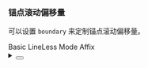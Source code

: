 ### 锚点滚动偏移量

可以设置 `boundary` 来定制锚点滚动偏移量。

<div class="cell-demo vp-raw">
  <yc-anchor boundary="center">
    <yc-anchor-link href="#basic">Basic</yc-anchor-link>
    <yc-anchor-link href="#line-less">LineLess Mode</yc-anchor-link>
    <yc-anchor-link href="#affix">
      Affix
      <template #sublist>
        <yc-anchor-link href="#boundary">Scroll Boundary</yc-anchor-link>
        <yc-anchor-link href="#hash">Hash mode</yc-anchor-link>
      </template>
    </yc-anchor-link>
  </yc-anchor>
</div>

<details>
<summary>
 <button class="code-btn"  >
    <icon-code />
 </button>
</summary>

```vue
<template>
  <yc-anchor boundary="center">
    <yc-anchor-link href="#basic">Basic</yc-anchor-link>
    <yc-anchor-link href="#line-less">LineLess Mode</yc-anchor-link>
    <yc-anchor-link href="#affix">
      Affix
      <template #sublist>
        <yc-anchor-link href="#boundary">Scroll Boundary</yc-anchor-link>
        <yc-anchor-link href="#hash">Hash mode</yc-anchor-link>
      </template>
    </yc-anchor-link>
  </yc-anchor>
</template>
```

</details>
